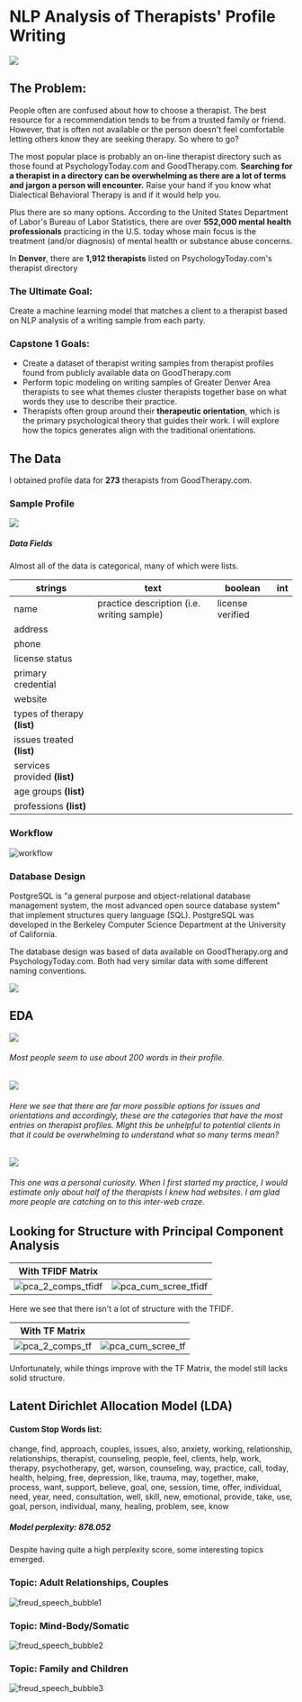 # NLP Analysis of Therapists' Profile Writing

![](img/design/banner-head-shade.png)

## The Problem: 

People often are confused about how to choose a therapist. The best resource for a recommendation tends to be from a trusted family or friend. However, that is often not available or the person doesn't feel comfortable letting others know they are seeking therapy. So where to go? 

The most popular place is probably an on-line therapist directory such as those found at PsychologyToday.com and GoodTherapy.com.  **Searching for a therapist in a directory can be overwhelming as there are a lot of terms and jargon a person will encounter.**  Raise your hand if you know what Dialectical Behavioral Therapy is and if it would help you.

Plus there are so many options. According to the United States Department of Labor's Bureau of Labor Statistics, there are over **552,000 mental health professionals** practicing in the U.S. today whose main focus is the treatment (and/or diagnosis) of mental health or substance abuse concerns.

In **Denver**, there are **1,912 therapists** listed on PsychologyToday.com's therapist directory

### The Ultimate Goal: 

Create a machine learning model that matches a client to a therapist based on NLP analysis of a writing sample from each party.

### Capstone 1 Goals:

- Create a dataset of therapist writing samples from therapist profiles found from publicly available data on GoodTherapy.com
- Perform topic modeling on writing samples of Greater Denver Area therapists to see what themes cluster therapists together base on what words they use to describe their practice.
- Therapists often group around their **therapeutic orientation**, which is the primary psychological theory that guides their work. I will explore how the topics generates align with the traditional orientations.

## The Data

I obtained profile data for **273** therapists from GoodTherapy.com. 

### Sample Profile

![](img/design/profile_example.png)



##### Data Fields

Almost all of the data is categorical, many of which were lists.

| strings                      | text                                       | boolean          | int  |
| ---------------------------- | ------------------------------------------ | ---------------- | ---- |
| name                         | practice description (i.e. writing sample) | license verified |      |
| address                      |                                            |                  |      |
| phone                        |                                            |                  |      |
| license status               |                                            |                  |      |
| primary credential           |                                            |                  |      |
| website                      |                                            |                  |      |
| types of therapy **(list)**  |                                            |                  |      |
| issues treated **(list)**    |                                            |                  |      |
| services provided **(list)** |                                            |                  |      |
| age groups **(list)**        |                                            |                  |      |
| professions **(list)**       |                                            |                  |      |

### Workflow

![workflow](img/design/workflow.png)

### Database Design

PostgreSQL is "a general purpose and object-relational database management system, the most advanced open source database system" that implement structures query language (SQL).  PostgreSQL was developed in the Berkeley Computer Science Department at the University of California.

The database design was based of data available on GoodTherapy.org and PsychologyToday.com. Both had very similar data with some different naming conventions. 

![](img/design/TherapistFitterSchema.png)





## EDA

![](img/data_vis/word_count_hist.png)

###### Most people seem to use about 200 words in their profile.



![](img/data_vis/uniques_per_category.png)

###### Here we see that there are far more possible options for issues and orientations and accordingly, these are the categories that have the most entries on therapist profiles. Might this be unhelpful to potential clients in that it could be overwhelming to understand what so many terms mean?





![](img/data_vis/website_bar.png)

###### This one was a personal curiosity. When I first started my practice, I would estimate only about half of the therapists I knew had websites. I am glad more people are catching on to this inter-web craze.



## Looking for Structure with Principal Component Analysis

| With TFIDF Matrix                                        |                                                              |
| -------------------------------------------------------- | ------------------------------------------------------------ |
| ![pca_2_comps_tfidf](img/data_vis/pca_2_comps_tfidf.png) | ![pca_cum_scree_tfidf](img/data_vis/pca_cum_scree_tfidf.png) |

Here we see that there isn't a lot of structure with the TFIDF.



| With TF Matrix                                     |                                                        |
| -------------------------------------------------- | ------------------------------------------------------ |
| ![pca_2_comps_tf](img/data_vis/pca_2_comps_tf.png) | ![pca_cum_scree_tf](img/data_vis/pca_cum_scree_tf.png) |

Unfortunately, while things improve with the TF Matrix, the model still lacks solid structure.



## Latent Dirichlet Allocation Model (LDA)

#### Custom Stop Words list: 

change, find, approach, couples, issues, also, anxiety, working, relationship, relationships, therapist, counseling, people, feel, clients, help, work, therapy, psychotherapy, get, warson, counseling, way, practice, call, today, health, helping, free, depression, like, trauma, may, together, make, process, want, support, believe, goal, one, session, time, offer, individual, need, year, need, consultation, well, skill, new, emotional, provide, take, use, goal, person, individual,  many, healing, problem, see, know

##### Model perplexity: 878.052

Despite having quite a high perplexity score, some interesting topics emerged.



### Topic: Adult Relationships, Couples

![freud_speech_bubble1](img/design/freud_speech_bubble1.png)



### Topic: Mind-Body/Somatic

![freud_speech_bubble2](img/design/freud_speech_bubble2.png)



### Topic: Family and Children

![freud_speech_bubble3](img/design/freud_speech_bubble3.png)
